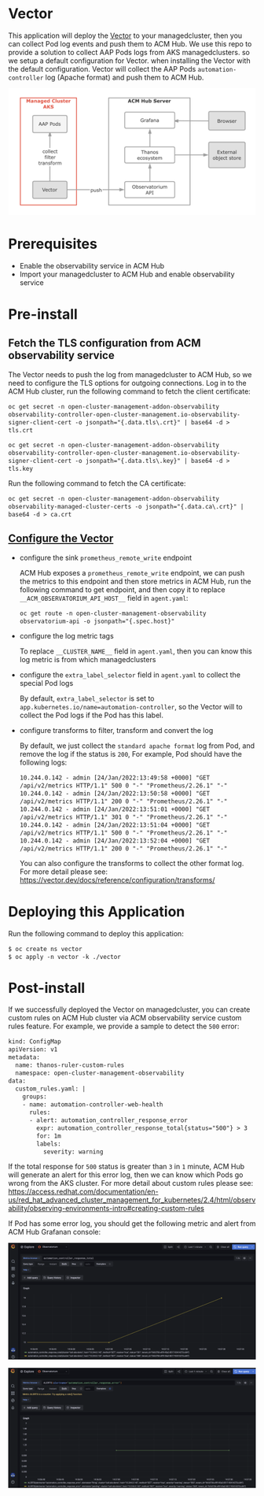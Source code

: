 # Vector

This application will deploy the [Vector]() to your managedcluster, then you can collect Pod log events and push them to ACM Hub. We use this repo to provide a solution to collect AAP Pods logs from AKS managedclusters. so we setup a default configuration for Vector. when installing the Vector with the default configuration. Vector will collect the AAP Pods `automation-controller` log (Apache format) and push them to ACM Hub.

![](images/workflow.png)

# Prerequisites

- Enable the observability service in ACM Hub
- Import your managedcluster to ACM Hub and enable observability service

# Pre-install

## Fetch the TLS configuration from ACM observability service

The Vector needs to push the log from managedcluster to ACM Hub, so we need to configure the TLS options for outgoing connections. Log in to the ACM Hub cluster, run the following command to fetch the client certificate:

```
oc get secret -n open-cluster-management-addon-observability observability-controller-open-cluster-management.io-observability-signer-client-cert -o jsonpath="{.data.tls\.crt}" | base64 -d > tls.crt
```

```
oc get secret -n open-cluster-management-addon-observability observability-controller-open-cluster-management.io-observability-signer-client-cert -o jsonpath="{.data.tls\.key}" | base64 -d > tls.key
```

Run the following command to fetch the CA certificate:

```
oc get secret -n open-cluster-management-addon-observability observability-managed-cluster-certs -o jsonpath="{.data.ca\.crt}" | base64 -d > ca.crt
```

## [Configure the Vector](https://vector.dev/docs/reference/configuration/)

- configure the sink `prometheus_remote_write` endpoint

    ACM Hub exposes a `prometheus_remote_write` endpoint, we can push the metrics to this endpoint and then store metrics in ACM Hub, run the following command to get endpoint, and then copy it to replace `__ACM_OBSERVATORIUM_API_HOST__` field in `agent.yaml`:

    ```
    oc get route -n open-cluster-management-observability observatorium-api -o jsonpath="{.spec.host}"
    ```

- configure the log metric tags

    To replace `__CLUSTER_NAME__` field in `agent.yaml`, then you can know this log metric is from which managedclusters

- configure the `extra_label_selector` field in `agent.yaml` to collect the special Pod logs

    By default, `extra_label_selector` is set to `app.kubernetes.io/name=automation-controller`, so the Vector will to collect the Pod logs if the Pod has this label.

- configure transforms to filter, transform and convert the log

    By default, we just collect the `standard apache format` log from Pod, and remove the log if the status is `200`, For example, Pod should have the following logs:
    
    ```
    10.244.0.142 - admin [24/Jan/2022:13:49:58 +0000] "GET /api/v2/metrics HTTP/1.1" 500 0 "-" "Prometheus/2.26.1" "-"
    10.244.0.142 - admin [24/Jan/2022:13:50:58 +0000] "GET /api/v2/metrics HTTP/1.1" 200 0 "-" "Prometheus/2.26.1" "-"
    10.244.0.142 - admin [24/Jan/2022:13:51:01 +0000] "GET /api/v2/metrics HTTP/1.1" 301 0 "-" "Prometheus/2.26.1" "-"
    10.244.0.142 - admin [24/Jan/2022:13:51:04 +0000] "GET /api/v2/metrics HTTP/1.1" 500 0 "-" "Prometheus/2.26.1" "-"
    10.244.0.142 - admin [24/Jan/2022:13:52:04 +0000] "GET /api/v2/metrics HTTP/1.1" 200 0 "-" "Prometheus/2.26.1" "-"
    ```

    You can also configure the transforms to collect the other format log. For more detail please see: https://vector.dev/docs/reference/configuration/transforms/

# Deploying this Application

Run the following command to deploy this application:

```
$ oc create ns vector
$ oc apply -n vector -k ./vector
```

# Post-install

If we successfully deployed the Vector on managedcluster, you can create custom rules on ACM Hub cluster via ACM observability service custom rules feature. For example, we provide a sample to detect the `500` error:

```
kind: ConfigMap
apiVersion: v1
metadata:
  name: thanos-ruler-custom-rules
  namespace: open-cluster-management-observability
data:
  custom_rules.yaml: |
    groups:
    - name: automation-controller-web-health
      rules:
      - alert: automation_controller_response_error
        expr: automation_controller_response_total{status="500"} > 3
        for: 1m
        labels:
          severity: warning
```

If the total response for `500` status is greater than `3` in `1` minute, ACM Hub will generate an alert for this error log, then we can know which Pods go wrong from the AKS cluster. For more detail about custom rules please see: https://access.redhat.com/documentation/en-us/red_hat_advanced_cluster_management_for_kubernetes/2.4/html/observability/observing-environments-intro#creating-custom-rules

If Pod has some error log, you should get the following metric and alert from ACM Hub Grafanan console:

![](images/metric.png)

![](images/alert.png)
